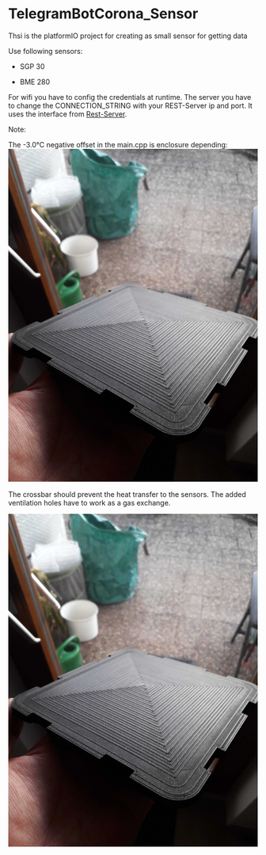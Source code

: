 # TelegramBotCorona_Sensor

Thsi is the platformIO project for creating as small sensor for getting data



Use following sensors:

- SGP 30

- BME 280

For wifi you have to config the credentials at runtime. The server you have to change the CONNECTION_STRING with your REST-Server ip and port. It uses the interface from [Rest-Server](https://github.com/MrTarantoga/CoronaAir_SGP30_REST_Server).

Note:

The -3.0°C negative offset in the main.cpp is enclosure depending:![image](https://github.com/MrTarantoga/CoronaAir_Sensor/blob/main/enclosure.jpg)

The crossbar should prevent the heat transfer to the sensors. The added ventilation holes have to work as a gas exchange. 

![image](https://github.com/MrTarantoga/CoronaAir_Sensor/blob/main/enclosure.jpg)
